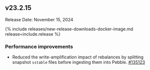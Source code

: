 ## v23.2.15

Release Date: November 15, 2024

{% include releases/new-release-downloads-docker-image.md release=include.release %}

<h3 id="v23-2-15-performance-improvements">Performance improvements</h3>

- Reduced the write-amplification impact of rebalances by splitting snapshot `sstable` files before ingesting them into Pebble. [#135123][#135123]

[#135123]: https://github.com/cockroachdb/cockroach/pull/135123
